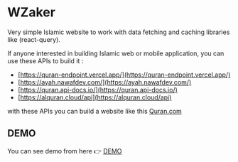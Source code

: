 # WZaker
Very simple Islamic website to work with data fetching and caching libraries like (react-query).

If anyone interested in building Islamic web or mobile application, you can use these APIs to build it :

- [https://quran-endpoint.vercel.app/](https://quran-endpoint.vercel.app/)
- [https://ayah.nawafdev.com/](https://ayah.nawafdev.com/)
- [https://quran.api-docs.io/](https://quran.api-docs.io/)
- [https://alquran.cloud/api](https://alquran.cloud/api)


with these APIs you can build a website like this [Quran.com](https://quran.com/)

## DEMO
You can see demo from here 👉 [DEMO](https://wzaker.netlify.app/)
